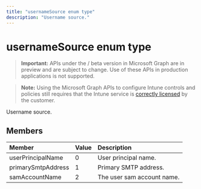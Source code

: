 ```yaml
---
title: "usernameSource enum type"
description: "Username source."
---
```


# usernameSource enum type

> **Important:** APIs under the / beta version in Microsoft Graph are in preview and are subject to change. Use of these APIs in production applications is not supported.

> **Note:** Using the Microsoft Graph APIs to configure Intune controls and policies still requires that the Intune service is [correctly licensed](https://go.microsoft.com/fwlink/?linkid=839381) by the customer.

Username source.
## Members
|Member|Value|Description|
|:---|:---|:---|
|userPrincipalName|0|User principal name.|
|primarySmtpAddress|1|Primary SMTP address.|
|samAccountName|2|The user sam account name.|





